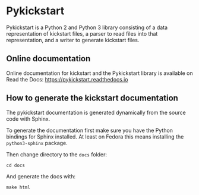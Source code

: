 Pykickstart
===========

Pykickstart is a Python 2 and Python 3 library consisting of a data
representation of kickstart files, a parser to read files into that
representation, and a writer to generate kickstart files.

Online documentation
--------------------

Online documentation for kickstart and the Pykickstart library is available on Read the Docs:
https://pykickstart.readthedocs.io

How to generate the kickstart documentation
-------------------------------------------

The pykickstart documentation is generated dynamically from the source code with Sphinx.

To generate the documentation first make sure you have the Python bindings for Sphinx installed.
At least on Fedora this means installing the ``python3-sphinx`` package.

Then change directory to the ``docs`` folder:

``cd docs``

And generate the docs with:

``make html``
